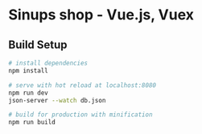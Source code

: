 # Sinups shop - Vue.js, Vuex
## Build Setup

``` bash
# install dependencies
npm install

# serve with hot reload at localhost:8080
npm run dev
json-server --watch db.json

# build for production with minification
npm run build
```
